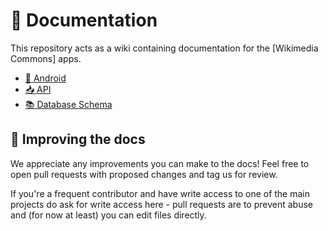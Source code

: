 # 📝 Documentation

This repository acts as a wiki containing documentation for the [Wikimedia Commons] apps.

- [📗 Android](android)
- [:inbox_tray: API](API)
- [:books: Database Schema](DB_Schema)

<!-- This is copied across README.md, android/README.md - please keep them in sync! -->
## 🙌 Improving the docs

We appreciate any improvements you can make to the docs! Feel free to open pull requests with proposed changes and tag us for review.

If you're a frequent contributor and have write access to one of the main projects do ask for write access here - pull requests are to prevent abuse and (for now at least) you can edit files directly.
